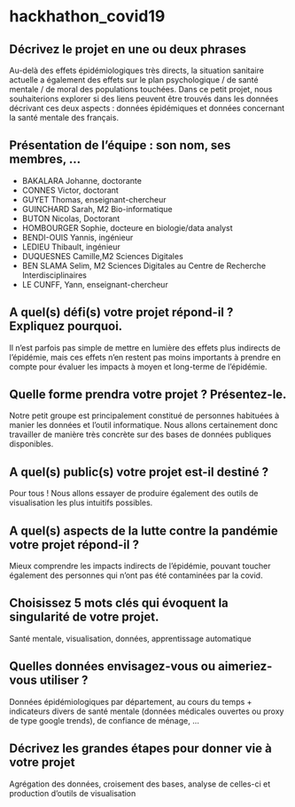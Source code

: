 # hackhathon_covid19

## Décrivez le projet en une ou deux phrases

Au-delà des effets épidémiologiques très directs, la situation sanitaire actuelle a également des effets sur le plan psychologique / de santé mentale / de moral des populations touchées. Dans ce petit projet, nous souhaiterions explorer si des liens peuvent être trouvés dans les données décrivant ces deux aspects : données épidémiques et données concernant la santé mentale des français.

## Présentation de l’équipe : son nom, ses membres, …

 * BAKALARA Johanne, doctorante
 * CONNES Victor, doctorant
 * GUYET Thomas, enseignant-chercheur
 * GUINCHARD Sarah, M2 Bio-informatique
 * BUTON Nicolas, Doctorant
 * HOMBOURGER Sophie, docteure en biologie/data analyst
 * BENDI-OUIS Yannis, ingénieur
 * LEDIEU Thibault, ingénieur
 * DUQUESNES Camille,M2 Sciences Digitales
 * BEN SLAMA Selim, M2 Sciences Digitales au Centre de Recherche Interdisciplinaires
 * LE CUNFF, Yann, enseignant-chercheur

## A quel(s) défi(s) votre projet répond-il ? Expliquez pourquoi.

Il n’est parfois pas simple de mettre en lumière des effets plus indirects de l’épidémie, mais ces effets n’en restent pas moins importants à prendre en compte pour évaluer les impacts à moyen et long-terme de l’épidémie.

## Quelle forme prendra votre projet ? Présentez-le.

Notre petit groupe est principalement constitué de personnes habituées à manier les données et l’outil informatique. Nous allons certainement donc travailler de manière très concrète sur des bases de données publiques disponibles.

## A quel(s) public(s) votre projet est-il destiné ?

Pour tous ! Nous allons essayer de produire également des outils de visualisation les plus intuitifs possibles.

## A quel(s) aspects de la lutte contre la pandémie votre projet répond-il ?

Mieux comprendre les impacts indirects de l’épidémie, pouvant toucher également des personnes qui n’ont pas été contaminées par la covid.

## Choisissez 5 mots clés qui évoquent la singularité de votre projet.

Santé mentale, visualisation, données, apprentissage automatique

## Quelles données envisagez-vous ou aimeriez-vous utiliser ?

Données épidémiologiques par département, au cours du temps + indicateurs divers de santé mentale (données médicales ouvertes ou proxy de type google trends), de confiance de ménage, …

## Décrivez les grandes étapes pour donner vie à votre projet

Agrégation des données, croisement des bases, analyse de celles-ci et production d’outils de visualisation
